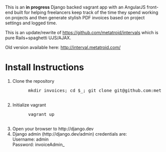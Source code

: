 This is an **in progress** Django backed vagrant app with an AngularJS front-end built for helping freelancers keep track of the time they spend working on projects and then generate stylish PDF invoices based on project settings and logged time.

This is an update/rewrite of https://github.com/metatroid/intervals which is pure Rails+spaghetti UJS/AJAX.

Old version available here: http://interval.metatroid.com/

<h1>Install Instructions</h1>
<ol>
  <li>Clone the repository
    <pre>
      mkdir invoices; cd $_; git clone git@github.com:metatroid/invoices-app.git .
    </pre>
  </li>
  <li>Initialize vagrant
    <pre>
      vagrant up
    </pre>
  </li>
  <li>Open your browser to http://django.dev</li>
  <li>Django admin (http://django.dev/admin) credentials are:<br>Username: admin<br>Password: invoiceAdmin_</li>
</ol>